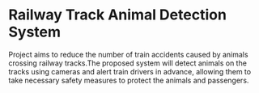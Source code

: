 # Railway Track Animal Detection System
Project aims to reduce the number of train accidents caused by animals crossing 
railway tracks.The proposed system will detect animals on the tracks using cameras and alert train 
drivers in advance, allowing them to take necessary safety measures to protect the animals and 
passengers. 
